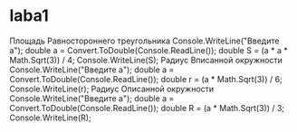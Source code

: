 # laba1
Площадь Равностороннего треугольника
 Console.WriteLine("Введите a");
 double a = Convert.ToDouble(Console.ReadLine());
 double S = (a * a * Math.Sqrt(3)) / 4;
 Console.WriteLine(S);
Радиус Вписанной окружности
Console.WriteLine("Введите a");
 double a = Convert.ToDouble(Console.ReadLine());
 double r = (a  * Math.Sqrt(3)) / 6;
 Console.WriteLine(r);
 Радиус Описанной окружности
  Console.WriteLine("Введите a");
  double a = Convert.ToDouble(Console.ReadLine());
  double R = (a  * Math.Sqrt(3)) / 3;
  Console.WriteLine(R);
